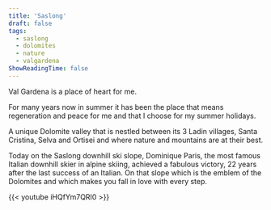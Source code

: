 ```yaml
---
title: 'Saslong'
draft: false
tags:
  - saslong
  - dolomites
  - nature
  - valgardena
ShowReadingTime: false
---
```


Val Gardena is a place of heart for me. 

For many years now in summer it has been the place that means regeneration and peace for me and that I choose for my summer holidays.

A unique Dolomite valley that is nestled between its 3 Ladin villages, Santa Cristina, Selva and Ortisei and where nature and mountains are at their best.

Today on the Saslong downhill ski slope, Dominique Paris, the most famous Italian downhill skier in alpine skiing, achieved a fabulous victory, 22 years after the last success of an Italian.
On that slope which is the emblem of the Dolomites and which makes you fall in love with every step.

{{< youtube iHQfYm7QRI0 >}}
